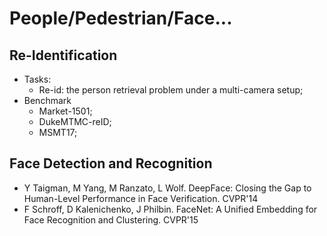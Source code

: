 # People/Pedestrian/Face...

## Re-Identification
- Tasks:
	- Re-id: the person retrieval problem under a multi-camera setup;
- Benchmark
	- Market-1501;
	- DukeMTMC-reID;
	- MSMT17;

## Face Detection and Recognition
- Y Taigman, M Yang, M Ranzato, L Wolf. DeepFace: Closing the Gap to Human-Level Performance in Face Verification. CVPR'14
- F Schroff, D Kalenichenko, J Philbin. FaceNet: A Unified Embedding for Face Recognition and Clustering. CVPR'15